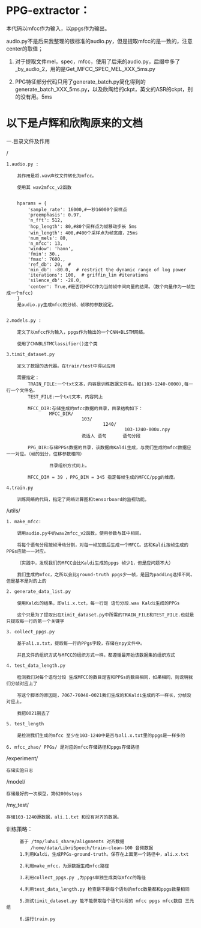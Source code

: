

# PPG-extractor：

本代码以mfcc作为输入，以ppgs作为输出。

audio.py不是后来我整理的很标准的audio.py，但是提取mfcc的是一致的，注意center的取值；

1. 对于提取文件mel，spec，mfcc，使用了后来的audio.py，后缀中多了_by_audio_2，用的是Get_MFCC_SPEC_MEL_XXX_5ms.py

2. PPG特征部分代码只用了generate_batch.py简化得到的generate_batch_XXX_5ms.py，以及欣陶给的ckpt，英文的ASR的ckpt，别的没有用。5ms


# 以下是卢辉和欣陶原来的文档



一.目录文件及作用

/

	1.audio.py : 

		其作用是将.wav声纹文件转化为mfcc。

		使用其 wav2mfcc_v2函数


		hparams = {
		    'sample_rate': 16000,#一秒16000个采样点
		    'preemphasis': 0.97,
		    'n_fft': 512,
		    'hop_length': 80,#80个采样点为帧移动步长 5ms
		    'win_length': 400,#400个采样点为帧宽度，25ms
		    'num_mels': 80,
		    'n_mfcc': 13,
		    'window': 'hann',
		    'fmin': 30.,
		    'fmax': 7600.,
		    'ref_db': 20,  #
		    'min_db': -80.0,  # restrict the dynamic range of log power
		    'iterations': 100,  # griffin_lim #iterations
		    'silence_db': -28.0,
		    'center': True,#是否将MFCC作为当前帧中间向量的结果。（数个向量作为一帧生成一个mfcc)
		}
		是audio.py生成mfcc的分帧、帧移的参数设定。


	2.models.py : 

		定义了以mfcc作为输入，ppgs作为输出的一个CNN+BLSTM网络。

		使用了CNNBLSTMClassifier()这个类

	3.timit_dataset.py

		定义了数据的迭代器。在train/test中得以应用

		需要指定：
			TRAIN_FILE:一个txt文本，内容是训练数据文件名。如(103-1240-0000),每一行一个文件名。
			TEST_FILE:一个txt文本，内容同上

			MFCC_DIR:存储生成的mfcc数据的目录，目录结构如下：
					MFCC_DIR/
								103/
										1240/
												103-1240-000x.npy
								说话人	语句		语句分段

			PPG_DIR:存储PPGs数据的目录，该数据由Kaldi生成，与我们生成的mfcc数据应一一对应。（帧的划分，位移参数相同）

					目录组织方式同上。

			MFCC_DIM = 39 ，PPG_DIM = 345 指定每帧生成的MFCC/ppg的维度。

	4.train.py

		训练网络的代码，指定了网络计算图和tensorboard的监视功能。

/utils/


	1. make_mfcc:

		调用audio.py中的wav2mfcc_v2函数，使用参数与其中相同。

		将每个语句分段按帧滑动分割，对每一帧加窗后生成一个MFCC。这和Kaldi按帧生成的PPGs应能一一对应。

		（实践中，发现我们的MFCC会比Kaldi生成的ppgs 帧少1，但是应问题不大）

		我们生成的mfcc，之所以会比ground-truth ppgs少一帧，是因为padding选择不同。但是基本是对的上的

	2. generate_data_list.py

		使用Kaldi的结果，即ali.x.txt，每一行是 语句分段.wav Kaldi生成的PPGs

		这个只是为了提取出在timit_dataset.py中所需的TRAIN_FILE和TEST_FILE.也就是只提取每一行的第一个关键字

	3. collect_ppgs.py

		基于ali.x.txt，提取每一行的PPgs字段，存储在npy文件中。

		并且文件的组织方式与MFCC的组织方式一样。都遵循最开始该数据集的组织方式

	4. test_data_length.py

		检测我们对每个语句分段 生成MFCC的数目是否和PPGs的数目相同，如果相同，则说明我们分帧对应上了

		写这个脚本的原因是，7067-76048-0021我们生成的和Kaldi生成的不一样长，分帧没对应上。

		我把0021删去了

	5. test_length

		是检测我们生成的mfcc 至少在103-1240中是否与ali.x.txt里的ppgs是一样多的

	6. mfcc_zhao/ PPGs/ 是对应的mfcc存储路径和ppgs存储路径


/experiment/
	
	存储实验日志


/model/

	存储最好的一次模型，第62000steps

/my_test/

	存储103-1240源数据，ali.1.txt 和没有对齐的数据。







训练策略：

         基于 /tmp/luhui_share/alignments 对齐数据
             /home/data/LibriSpeech/train-clean-100 音频数据
         1.利用Kaldi，生成PPGs-ground-truth。保存在上面第一个路径中，ali.x.txt

         2.利用make_mfcc，为源数据生成mfcc路径

         3.利用collect_ppgs.py ,为ppgs单独生成类似mfcc的路径

         4.利用test_data_length.py 检查是不是每个语句的mfcc数量都和ppgs数量相同

         5.测试timit_dataset.py 能不能获取每个语句片段的 mfcc ppgs mfcc数目 三元组

         6.运行train.py












